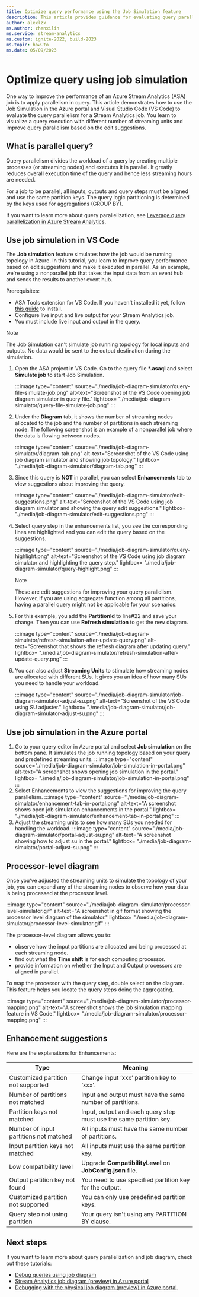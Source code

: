 ```yaml
---
title: Optimize query performance using the Job Simulation feature
description: This article provides guidance for evaluating query parallelism and optimizing query execution using the Job Simulation.
author: alexlzx
ms.author: zhenxilin
ms.service: stream-analytics
ms.custom: ignite-2022, build-2023
ms.topic: how-to
ms.date: 05/09/2023
---
```


# Optimize query using job simulation

One way to improve the performance of an Azure Stream Analytics (ASA) job is to apply parallelism in query. This article demonstrates how to use the Job Simulation in the Azure portal and Visual Studio Code (VS Code) to evaluate the query parallelism for a Stream Analytics job. You learn to visualize a query execution with different number of streaming units and improve query parallelism based on the edit suggestions. 

## What is parallel query?

Query parallelism divides the workload of a query by creating multiple processes (or streaming nodes) and executes it in parallel. It greatly reduces overall execution time of the query and hence less streaming hours are needed.  

For a job to be parallel, all inputs, outputs and query steps must be aligned and use the same partition keys. The query logic partitioning is determined by the keys used for aggregations (GROUP BY). 

If you want to learn more about query parallelization, see [Leverage query parallelization in Azure Stream Analytics](stream-analytics-parallelization.md).


## Use job simulation in VS Code

The **Job simulation** feature simulates how the job would be running topology in Azure. In this tutorial, you learn to improve query performance based on edit suggestions and make it executed in parallel. As an example, we're using a nonparallel job that takes the input data from an event hub and sends the results to another event hub.

Prerequisites: 
* ASA Tools extension for VS Code. If you haven't installed it yet, follow [this guide](quick-create-visual-studio-code.md) to install. 
* Configure live input and live output for your Stream Analytics job. 
* You must include live input and output in the query.

> [!NOTE]
> The Job Simulation can't simulate job running topology for local inputs and outputs. No data would be sent to the output destination during the simulation.

1. Open the ASA project in VS Code. Go to the query file **\*.asaql** and select **Simulate job** to start Job Simulation.

    :::image type="content" source="./media/job-diagram-simulator/query-file-simulate-job.png" alt-text="Screenshot of the VS Code opening job diagram simulator in query file." lightbox= "./media/job-diagram-simulator/query-file-simulate-job.png" :::

2. Under the **Diagram** tab, it shows the number of streaming nodes allocated to the job and the number of partitions in each streaming node. The following screenshot is an example of a nonparallel job where the data is flowing between nodes.

    :::image type="content" source="./media/job-diagram-simulator/diagram-tab.png" alt-text="Screenshot of the VS Code using job diagram simulator and showing job topology." lightbox= "./media/job-diagram-simulator/diagram-tab.png" :::

3. Since this query is **NOT** in parallel, you can select **Enhancements** tab to view suggestions about improving the query.
    
    :::image type="content" source="./media/job-diagram-simulator/edit-suggestions.png" alt-text="Screenshot of the VS Code using job diagram simulator and showing the query edit suggestions." lightbox= "./media/job-diagram-simulator/edit-suggestions.png" :::

4. Select query step in the enhancements list, you see the corresponding lines are highlighted and you can edit the query based on the suggestions.

    :::image type="content" source="./media/job-diagram-simulator/query-highlight.png" alt-text="Screenshot of the VS Code using job diagram simulator and highlighting the query step." lightbox= "./media/job-diagram-simulator/query-highlight.png" :::

    > [!NOTE] 
    > These are edit suggestions for improving your query parallelism. However, if you are using aggregate function among all partitions, having a parallel query might not be applicable for your scenarios. 

5. For this example, you add the **PartitionId** to line#22 and save your change. Then you can use **Refresh simulation** to get the new diagram. 

    :::image type="content" source="./media/job-diagram-simulator/refresh-simulation-after-update-query.png" alt-text="Screenshot that shows the refresh diagram after updating query." lightbox= "./media/job-diagram-simulator/refresh-simulation-after-update-query.png" :::


6. You can also adjust **Streaming Units** to stimulate how streaming nodes are allocated with different SUs. It gives you an idea of how many SUs you need to handle your workload.
    
    :::image type="content" source="./media/job-diagram-simulator/job-diagram-simulator-adjust-su.png" alt-text="Screenshot of the VS Code using SU adjuster." lightbox= "./media/job-diagram-simulator/job-diagram-simulator-adjust-su.png" :::

## Use job simulation in the Azure portal

1. Go to your query editor in Azure portal and select **Job simulation** on the bottom pane. It simulates the job running topology based on your query and predefined streaming units. 
    :::image type="content" source="./media/job-diagram-simulator/job-simulation-in-portal.png" alt-text="A screenshot shows opening job simulation in the portal." lightbox= "./media/job-diagram-simulator/job-simulation-in-portal.png" :::
2. Select Enhancements to view the suggestions for improving the query parallelism. 
    :::image type="content" source="./media/job-diagram-simulator/enhancement-tab-in-portal.png" alt-text="A screenshot shows open job simulation enhancements in the portal." lightbox= "./media/job-diagram-simulator/enhancement-tab-in-portal.png" :::
5. Adjust the streaming units to see how many SUs you needed for handling the workload.
    :::image type="content" source="./media/job-diagram-simulator/portal-adjust-su.png" alt-text="A screenshot showing how to adjust su in the portal." lightbox= "./media/job-diagram-simulator/portal-adjust-su.png" ::: 


## Processor-level diagram

Once you've adjusted the streaming units to simulate the topology of your job, you can expand any of the streaming nodes to observe how your data is being processed at the processor level.

:::image type="content" source="./media/job-diagram-simulator/processor-level-simulator.gif" alt-text="A screenshot in gif format showing the processor level diagram of the simulator." lightbox= "./media/job-diagram-simulator/processor-level-simulator.gif" :::

The processor-level diagram allows you to: 
* observe how the input partitions are allocated and being processed at each streaming node.
* find out what the **Time shift** is for each computing processor.
* provide information on whether the Input and Output processors are aligned in parallel.

To map the processor with the query step, double select on the diagram. This feature helps you locate the query steps doing the aggregating. 

:::image type="content" source="./media/job-diagram-simulator/processor-mapping.png" alt-text="A screenshot shows the job simulation mapping feature in VS Code." lightbox= "./media/job-diagram-simulator/processor-mapping.png" :::

## Enhancement suggestions

Here are the explanations for Enhancements: 

| **Type**  | **Meaning**  |
| --------- | --------- |
| Customized partition not supported | Change input ‘xxx’ partition key to ‘xxx’. |
| Number of partitions not matched   | Input and output must have the same number of partitions. |
| Partition keys not matched    | Input, output and each query step must use the same partition key. |
| Number of input partitions not matched | All inputs must have the same number of partitions. |
| Input partition keys not matched | All inputs must use the same partition key. |
| Low compatibility level | Upgrade **CompatibilityLevel** on **JobConfig.json** file. |
| Output partition key not found | You need to use specified partition key for the output. |
| Customized partition not supported | You can only use predefined partition keys.  |
| Query step not using partition | Your query isn't using any PARTITION BY clause. |

## Next steps
If you want to learn more about query parallelization and job diagram, check out these tutorials: 

* [Debug queries using job diagram](debug-locally-using-job-diagram-vs-code.md)
* [Stream Analytics job diagram (preview) in Azure portal](./job-diagram-with-metrics.md)
* [Debugging with the physical job diagram (preview) in Azure portal](./stream-analytics-job-physical-diagram-with-metrics.md).
